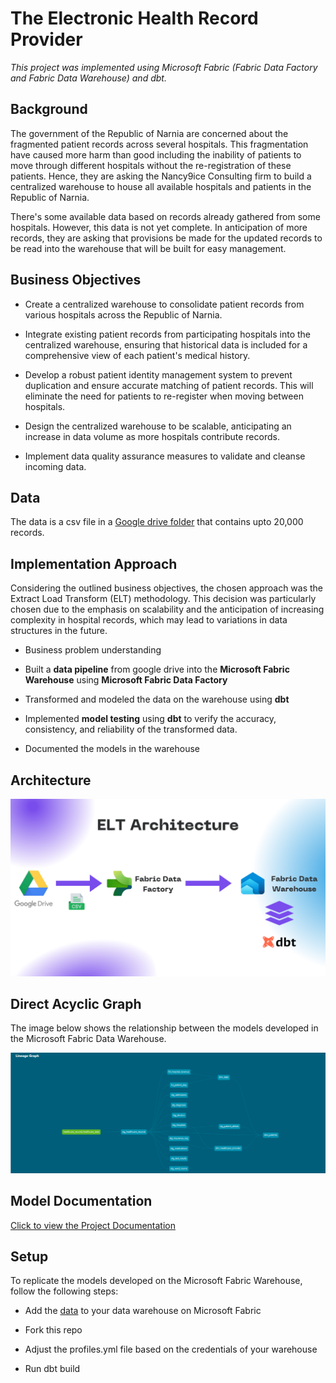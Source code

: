 # The Electronic Health Record Provider

*This project was implemented using Microsoft Fabric (Fabric Data Factory and Fabric Data Warehouse) and dbt.*

## Background
The government of the Republic of Narnia are concerned about the fragmented patient records across several hospitals. This fragmentation have caused more harm than good including the inability of patients to move through different hospitals without the re-registration of these patients. Hence, they are asking the Nancy9ice Consulting firm to build a centralized warehouse to house all available hospitals and patients in the Republic of Narnia. 

There's some available data based on records already gathered from some hospitals. However, this data is not yet complete. In anticipation of more records, they are asking that provisions be made for the updated records to be read into the warehouse that will be built for easy management.

## Business Objectives
- Create a centralized warehouse to consolidate patient records from various hospitals across the Republic of Narnia.

- Integrate existing patient records from participating hospitals into the centralized warehouse, ensuring that historical data is included for a comprehensive view of each patient's medical history.

- Develop a robust patient identity management system to prevent duplication and ensure accurate matching of patient records. This will eliminate the need for patients to re-register when moving between hospitals.

- Design the centralized warehouse to be scalable, anticipating an increase in data volume as more hospitals contribute records.

- Implement data quality assurance measures to validate and cleanse incoming data.

## Data
The data is a csv file in a [Google drive folder](https://drive.google.com/drive/folders/1kk_2bF-HZbBGPPYjo2BfP5FN53FLvwM2?usp=sharing) that contains upto 20,000 records.

## Implementation Approach
Considering the outlined business objectives, the chosen approach was the Extract Load Transform (ELT) methodology. This decision was particularly chosen due to the emphasis on scalability and the anticipation of increasing complexity in hospital records, which may lead to variations in data structures in the future. 

- Business problem understanding

- Built a **data pipeline** from google drive into the **Microsoft Fabric Warehouse** using **Microsoft Fabric Data Factory**

- Transformed and modeled the data on the warehouse using **dbt**

- Implemented **model testing** using **dbt** to verify the accuracy, consistency, and reliability of the transformed data.

- Documented the models in the warehouse

## Architecture

![](images/ELT%20Architecture.png)

## Direct Acyclic Graph
The image below shows the relationship between the models developed in the Microsoft Fabric Data Warehouse. 

![](images/DAG.PNG)

## Model Documentation
[Click to view the Project Documentation](https://nancy9ice.github.io/The-Electronic-Health-Record-Provider-Project/)

## Setup
To replicate the models developed on the Microsoft Fabric Warehouse, follow the following steps:

- Add the [data](https://drive.google.com/drive/folders/1kk_2bF-HZbBGPPYjo2BfP5FN53FLvwM2?usp=sharing) to your data warehouse on Microsoft Fabric

- Fork this repo

- Adjust the profiles.yml file based on the credentials of your warehouse

- Run dbt build
